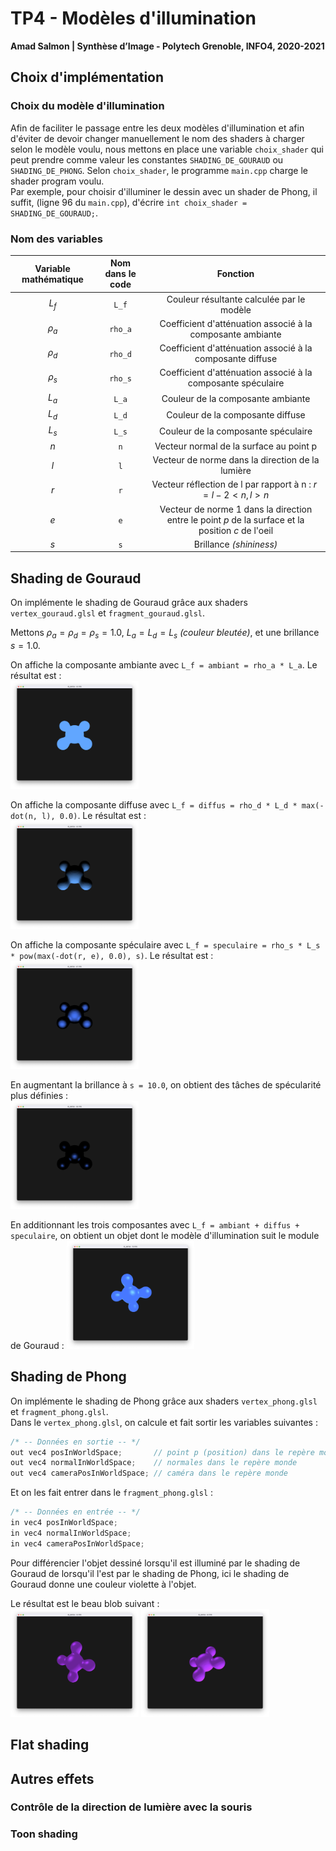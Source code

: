 # TP4 - Modèles d'illumination

**Amad Salmon | Synthèse d’Image - Polytech Grenoble, INFO4, 2020-2021**

## Choix d'implémentation

### Choix du modèle d'illumination

Afin de faciliter le passage entre les deux modèles d'illumination et afin d'éviter de devoir changer manuellement le nom des shaders à charger selon le modèle voulu, nous mettons en place une variable `choix_shader` qui peut prendre comme valeur les constantes `SHADING_DE_GOURAUD` ou `SHADING_DE_PHONG`. Selon `choix_shader`, le programme `main.cpp` charge le shader program voulu.  
Par exemple, pour choisir d'illuminer le dessin avec un shader de Phong, il suffit, (ligne 96 du `main.cpp`), d'écrire `int choix_shader = SHADING_DE_GOURAUD;`.

### Nom des variables

| Variable mathématique | Nom dans le code |                                            Fonction                                            |
|:---------------------:|:----------------:|:----------------------------------------------------------------------------------------------:|
|         $L_f$         |       `L_f`      |                            Couleur résultante calculée par le modèle                           |
|        $\rho_a$       |      `rho_a`     |                   Coefficient d'atténuation associé à la composante ambiante                   |
|        $\rho_d$       |      `rho_d`     |                    Coefficient d'atténuation associé à la composante diffuse                   |
|        $\rho_s$       |      `rho_s`     |                  Coefficient d'atténuation associé à la composante spéculaire                  |
|         $L_a$         |       `L_a`      |                                Couleur de la composante ambiante                               |
|         $L_d$         |       `L_d`      |                                Couleur de la composante diffuse                                |
|         $L_s$         |       `L_s`      |                               Couleur de la composante spéculaire                              |
|          $n$          |        `n`       |                             Vecteur normal de la surface au point p                            |
|          $l$          |        `l`       |                        Vecteur de norme  dans la direction de la lumière                       |
|          $r$          |        `r`       |                     Vecteur réflection de l par rapport à n : $r=l-2<n,l>n$                    |
|          $e$          |        `e`       | Vecteur de norme 1 dans la direction entre le point $p$ de la surface et la position $c$ de l'oeil |
|          $s$          |        `s`       |                                     Brillance *(shininess)*                                    |


## Shading de Gouraud

On implémente le shading de Gouraud grâce aux shaders `vertex_gouraud.glsl` et `fragment_gouraud.glsl`.

Mettons $\rho_a=\rho_d=\rho_s=1.0$, $L_a = L_d = L_s$ *(couleur bleutée)*, et une brillance $s=1.0$.  

On affiche la composante ambiante avec `L_f = ambiant = rho_a * L_a`. Le résultat est :  
<img src="README.assets/gouraud_ambiant.png" alt="Composante ambiante" style="zoom:20%;" />

On affiche la composante diffuse avec `L_f = diffus = rho_d * L_d * max(-dot(n, l), 0.0)`. Le résultat est :  
<img src="README.assets/gouraud_diffus.png" alt="Composante diffuse" style="zoom:20%;" />

On affiche la composante spéculaire avec `L_f = speculaire = rho_s * L_s * pow(max(-dot(r, e), 0.0), s)`. Le résultat est :  
<img src="README.assets/gouraud_speculaire_s=1.png" alt="Composante spéculaire" style="zoom:20%;" />

En augmentant la brillance à `s = 10.0`, on obtient des tâches de spécularité plus définies :  
<img src="README.assets/gouraud_speculaire_s=10.png" alt="Composante spéculaire avec brillance à 10" style="zoom:20%;" />

En additionnant les trois composantes avec `L_f = ambiant + diffus + speculaire`, on obtient un objet dont le modèle d'illumination suit le module de Gouraud :
<img src="README.assets/gouraud_resultat1.png" alt="Résultat du modèle d'illumination de Gouraud sur blob2" style="zoom:20%;" />


## Shading de Phong

On implémente le shading de Phong grâce aux shaders `vertex_phong.glsl` et `fragment_phong.glsl`.  
Dans le `vertex_phong.glsl`, on calcule et fait sortir les variables suivantes : 
```c++
/* -- Données en sortie -- */
out vec4 posInWorldSpace;       // point p (position) dans le repère monde
out vec4 normalInWorldSpace;    // normales dans le repère monde
out vec4 cameraPosInWorldSpace; // caméra dans le repère monde
```
Et on les fait entrer dans le `fragment_phong.glsl` :   
```c++
/* -- Données en entrée -- */
in vec4 posInWorldSpace;        
in vec4 normalInWorldSpace;
in vec4 cameraPosInWorldSpace;
```
Pour différencier l'objet dessiné lorsqu'il est illuminé par le shading de Gouraud de lorsqu'il l'est par le shading de Phong, ici le shading de Gouraud donne une couleur violette à l'objet.  

Le résultat est le beau blob suivant :  
<img src="README.assets/phong_resultat2.png" alt="Résultat du modèle d'illumination de Phong" style="zoom:20%;" />
<img src="README.assets/phong_resultat1.png" alt="Résultat du modèle d'illumination de Phong sur blob2" style="zoom:20%;" />

## Flat shading

## Autres effets

### Contrôle de la direction de lumière avec la souris

### Toon shading